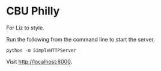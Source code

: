 CBU Philly
==========

For Liz to style.

Run the following from the command line to start the server.
```
python -m SimpleHTTPServer
```

Visit [http://localhost:8000](http://localhost:8000).
